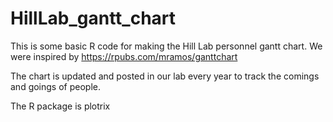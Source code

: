 # HillLab_gantt_chart
This is some basic R code for making the Hill Lab personnel gantt chart.
We were inspired by https://rpubs.com/mramos/ganttchart

The chart is updated and posted in our lab every year to track the comings and goings of people. 

The R package is plotrix
